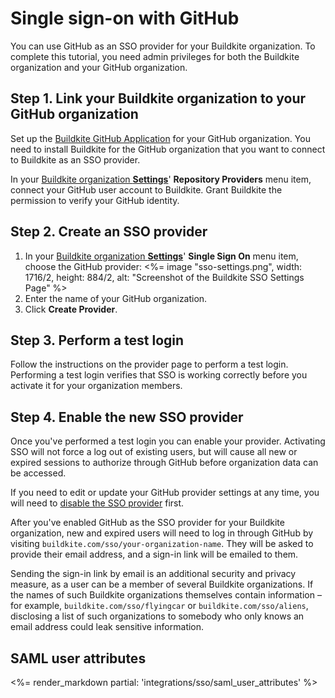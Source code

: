 # Single sign-on with GitHub

You can use GitHub as an SSO provider for your Buildkite organization. To complete this tutorial, you need admin privileges for both the Buildkite organization and your GitHub organization.


## Step 1. Link your Buildkite organization to your GitHub organization

Set up the [Buildkite GitHub Application](https://github.com/apps/buildkite) for your GitHub organization. You need to install Buildkite for the GitHub organization that you want to connect to Buildkite as an SSO provider.

In your [Buildkite organization **Settings**](https://buildkite.com/organizations/~/settings)' **Repository Providers** menu item, connect your GitHub user account to Buildkite. Grant Buildkite the permission to verify your GitHub identity.

## Step 2. Create an SSO provider

1. In your [Buildkite organization **Settings**](https://buildkite.com/organizations/~/settings)' **Single Sign On** menu item, choose the GitHub provider:
<%= image "sso-settings.png", width: 1716/2, height: 884/2, alt: "Screenshot of the Buildkite SSO Settings Page" %>
1. Enter the name of your GitHub organization.
1. Click **Create Provider**.

## Step 3. Perform a test login

Follow the instructions on the provider page to perform a test login. Performing a test login verifies that SSO is working correctly before you activate it for your organization members.

## Step 4. Enable the new SSO provider

Once you've performed a test login you can enable your provider. Activating SSO will not force a log out of existing users, but will cause all new or expired sessions to authorize through GitHub before organization data can be accessed.

If you need to edit or update your GitHub provider settings at any time, you will need to [disable the SSO provider](/docs/integrations/sso#disabling-and-removing-sso) first.

After you've enabled GitHub as the SSO provider for your Buildkite organization, new and expired users will need to log in through GitHub by visiting `buildkite.com/sso/your-organization-name`. They will be asked to provide their email address, and a sign-in link will be emailed to them.

Sending the sign-in link by email is an additional security and privacy measure, as a user can be a member of several Buildkite organizations. If the names of such Buildkite organizations themselves contain information – for example, `buildkite.com/sso/flyingcar` or `buildkite.com/sso/aliens`, disclosing a list of such organizations to somebody who only knows an email address could leak sensitive information.

## SAML user attributes

<%= render_markdown partial: 'integrations/sso/saml_user_attributes' %>

